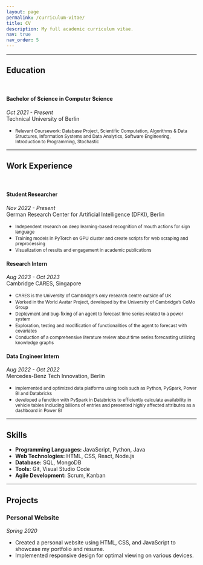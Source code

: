 ```yaml
---
layout: page
permalink: /curriculum-vitae/
title: CV
description: My full academic curriculum vitae.
nav: true
nav_order: 5
---
```


<!---
<p style="text-align:center;">
   <center>
      <img src="https://nphamdinh.github.io/assets/img/cv-banner.png" alt="" class="centerImage" style="width:320px;height:153px;">
   </center>
</p>


<section>
	<p class="mt-4">
		Read a summary below or
		<ul>
		<li><b><span style="font-size: 12pt"><a href="https://nphamdinh.github.io/assets/pdf/CV_Pham_Dinh_Nam_2024.pdf" target="_blank">Download my CV</a></span></b></li>
		<li><b><span style="font-size: 12pt"><a href="https://nphamdinh.github.io/assets/pdf/CV_Pham_Dinh_Nam_2024.pdf" target="_blank">Download my Resume</a></span></b></li>
		</ul>
	</p>

</section>
-->

---

## Education

<br>

#### <b>Bachelor of Science in Computer Science</b>
*Oct 2021 - Present*<br>Technical University of Berlin
- <small>Relevant Coursework: Database Project, Scientific Computation, Algorithms & Data Structures, Information Systems and Data 
Analytics, Software Engineering, Introduction to Programming, Stochastic</small>

---


## Work Experience

<br>

#### <b>Student Researcher</b>
*Nov 2022 - Present*<br>German Research Center for Artificial Intelligence (DFKI), Berlin
-	<small>Independent research on deep learning-based recognition of mouth actions for sign language</small>
-	<small>Training models in PyTorch on GPU cluster and create scripts for web scraping and preprocessing</small>
-	<small>Visualization of results and engagement in academic publications</small>

#### <b>Research Intern</b>
*Aug 2023 - Oct 2023*<br>Cambridge CARES, Singapore
-  <small>CARES is the University of Cambridge's only research centre outside of UK</small>
-	<small>Worked in the World Avatar Project, developed by the University of Cambridge’s CoMo Group</small>
-	<small>Deployment and bug-fixing of an agent to forecast time series related to a power system</small>
-	<small>Exploration, testing and modification of functionalities of the agent to forecast with covariates</small>
-	<small>Conduction of a comprehensive literature review about time series forecasting utilizing knowledge graphs</small>

#### <b>Data Engineer Intern</b>
*Aug 2022 - Oct 2022*<br>Mercedes-Benz Tech Innovation, Berlin
-	<small>implemented and optimized data platforms using tools such as Python, PySpark, Power BI and Databricks</small>
-	<small>developed a function with PySpark in Databricks to efficiently calculate availability in vehicle tables including billions of entries and presented highly affected attributes as a dashboard in Power BI</small>

---

## Skills
- **Programming Languages:** JavaScript, Python, Java
- **Web Technologies:** HTML, CSS, React, Node.js
- **Database:** SQL, MongoDB
- **Tools:** Git, Visual Studio Code
- **Agile Development:** Scrum, Kanban

---

## Projects
### Personal Website
*Spring 2020*
- Created a personal website using HTML, CSS, and JavaScript to showcase my portfolio and resume.
- Implemented responsive design for optimal viewing on various devices.

<!---
<section class="mt-5 mb-2">
	<div class="row">
		<div class="col-sm">
			<a href="https://nphamdinh.github.io/assets/pdf/CV_Pham_Dinh_Nam_2024.pdf" target="_blank" class="btn btn-outline-primary btn-lg mr-5" role="button">Download CV</a>

			<a href="https://nphamdinh.github.io/assets/pdf/CV_Pham_Dinh_Nam_2024.pdf" target="_blank" class="btn btn-outline-primary btn-lg" role="button">Download Resume</a>
		</div>
	</div>
</section>
-->